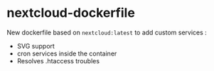 # nextcloud-dockerfile
New dockerfile based on `nextcloud:latest` to add custom services :
* SVG support
* cron services inside the container
* Resolves .htaccess troubles
